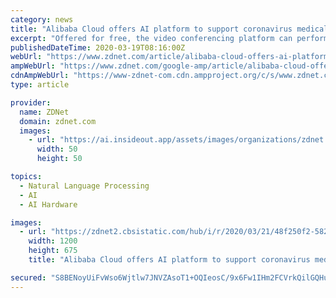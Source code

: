 ```yaml
---
category: news
title: "Alibaba Cloud offers AI platform to support coronavirus medical efforts"
excerpt: "Offered for free, the video conferencing platform can perform, real-time translation via AI with support for 11 languages including Chinese, Bahasa, French, and Spanish. Alibaba's cloud revenue exceeded 10 billion yuan for the first time in a single quarter, growing 62% to hit 10.72 billion yuan for its third quarter, but the coronavirus ..."
publishedDateTime: 2020-03-19T08:16:00Z
webUrl: "https://www.zdnet.com/article/alibaba-cloud-offers-ai-platform-to-support-coronavirus-medical-research/"
ampWebUrl: "https://www.zdnet.com/google-amp/article/alibaba-cloud-offers-ai-platform-to-support-coronavirus-medical-research/"
cdnAmpWebUrl: "https://www-zdnet-com.cdn.ampproject.org/c/s/www.zdnet.com/google-amp/article/alibaba-cloud-offers-ai-platform-to-support-coronavirus-medical-research/"
type: article

provider:
  name: ZDNet
  domain: zdnet.com
  images:
    - url: "https://ai.insideout.app/assets/images/organizations/zdnet.com-50x50.jpg"
      width: 50
      height: 50

topics:
  - Natural Language Processing
  - AI
  - AI Hardware

images:
  - url: "https://zdnet2.cbsistatic.com/hub/i/r/2020/03/21/48f250f2-5821-4f99-9b79-2ef061a03d36/thumbnail/1200x675/c19314592f4fa3fdec28c61ae209487c/tencent-meeting.png"
    width: 1200
    height: 675
    title: "Alibaba Cloud offers AI platform to support coronavirus medical efforts"

secured: "S8BENoyUiFvWso6Wjtlw7JNVZAsoT1+OQIeosC/9x6Fw1IHm2FCVrkQilGQHuLdSDdIZwKEE5YG/q7rekAejFigpw/dRZIhDKQN36u/zIugU2LqIbSzBmXU4jwg7To1Oa26lNS5YSUrVQMPIMVnd2LPGeuG8RLdqeD+wj2j9y2em1DHfXjBI2HL2QpyCW+VlfKqN0BFNDsqFigIyOwmUlwzzDl/016psDqy36RGzsgDafmE08UPYimoJNiwacpi8d+9Io9fxNqnqbPlNhMoArjJAU+12T8mx4pgj/802pSpDHZkKc/+Gsia8i1uub/IE;ErXuCujmB0nrkWlQ0RswWw=="
---
```


